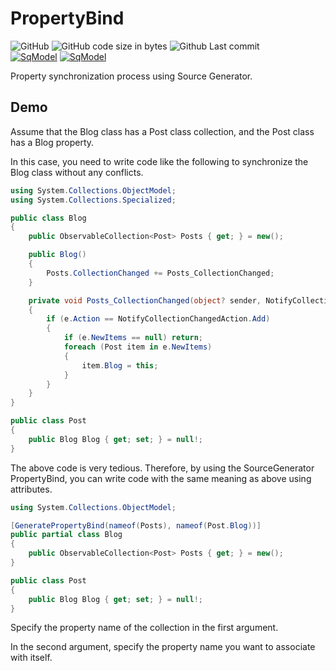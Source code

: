 # PropertyBind
![GitHub](https://img.shields.io/github/license/mk3008/PropertyBind)
![GitHub code size in bytes](https://img.shields.io/github/languages/code-size/mk3008/PropertyBind)
![Github Last commit](https://img.shields.io/github/last-commit/mk3008/PropertyBind)  
[![SqModel](https://img.shields.io/nuget/v/PropertyBind.svg)](https://www.nuget.org/packages/PropertyBind/) 
[![SqModel](https://img.shields.io/nuget/dt/PropertyBind.svg)](https://www.nuget.org/packages/PropertyBind/) 

Property synchronization process using Source Generator.

## Demo
Assume that the Blog class has a Post class collection, and the Post class has a Blog property.

In this case, you need to write code like the following to synchronize the Blog class without any conflicts.

```cs
using System.Collections.ObjectModel;
using System.Collections.Specialized;

public class Blog
{
	public ObservableCollection<Post> Posts { get; } = new();

	public Blog()
	{
		Posts.CollectionChanged += Posts_CollectionChanged;
	}

	private void Posts_CollectionChanged(object? sender, NotifyCollectionChangedEventArgs e)
	{
		if (e.Action == NotifyCollectionChangedAction.Add)
		{
			if (e.NewItems == null) return;
			foreach (Post item in e.NewItems)
			{
				item.Blog = this;
			}
		}
	}
}

public class Post
{
	public Blog Blog { get; set; } = null!;
}
```

The above code is very tedious. Therefore, by using the SourceGenerator PropertyBind, you can write code with the same meaning as above using attributes.

```cs
using System.Collections.ObjectModel;

[GeneratePropertyBind(nameof(Posts), nameof(Post.Blog))]
public partial class Blog
{
	public ObservableCollection<Post> Posts { get; } = new();
}

public class Post
{
	public Blog Blog { get; set; } = null!;
}
```

Specify the property name of the collection in the first argument.

In the second argument, specify the property name you want to associate with itself.
